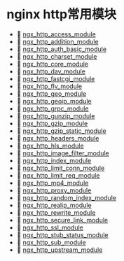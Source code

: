 # nginx http常用模块

* 📄 [ngx_http_access_module](siyuan://blocks/20240801110838-hqg8ve4)
* 📄 [ngx_http_addition_module](siyuan://blocks/20240801110733-8shexyd)
* 📄 [ngx_http_auth_basic_module](siyuan://blocks/20240801105940-zispoh5)
* 📄 [ngx_http_charset_module](siyuan://blocks/20240801113700-t7a3xx2)
* 📄 [ngx_http_core_module](siyuan://blocks/20240801110855-jfd4rt1)
* 📄 [ngx_http_dav_module](siyuan://blocks/20240801105808-vep8qge)
* 📄 [ngx_http_fastcgi_module](siyuan://blocks/20240801105542-p2cntbu)
* 📄 [ngx_http_flv_module](siyuan://blocks/20240801105409-qvcj1u9)
* 📄 [ngx_http_geo_module](siyuan://blocks/20240801105346-4unv9lu)
* 📄 [ngx_http_geoip_module](siyuan://blocks/20240801105306-xv5q8cq)
* 📄 [ngx_http_grpc_module](siyuan://blocks/20240801105139-d160vge)
* 📄 [ngx_http_gunzip_module](siyuan://blocks/20240801105051-6re5rj7)
* 📄 [ngx_http_gzip_module](siyuan://blocks/20240801102846-ycaf1sq)
* 📄 [ngx_http_gzip_static_module](siyuan://blocks/20240801103252-1a8dko2)
* 📄 [ngx_http_headers_module](siyuan://blocks/20240801103353-qkrwvc2)
* 📄 [ngx_http_hls_module](siyuan://blocks/20240801103620-e2tm453)
* 📄 [ngx_http_image_filter_module](siyuan://blocks/20240801103740-35xflh1)
* 📄 [ngx_http_index_module](siyuan://blocks/20240801103839-1jzwjlt)
* 📄 [ngx_http_limit_conn_module](siyuan://blocks/20240801103930-hyno3pe)
* 📄 [ngx_http_limit_req_module](siyuan://blocks/20240801104057-b4u0wil)
* 📄 [ngx_http_mp4_module](siyuan://blocks/20240801104943-bg3pb6z)
* 📄 [ngx_http_proxy_module](siyuan://blocks/20240801112740-7fnjs1i)
* 📄 [ngx_http_random_index_module](siyuan://blocks/20240801113202-4nknv1m)
* 📄 [ngx_http_realip_module](siyuan://blocks/20240801113236-ecafs7j)
* 📄 [ngx_http_rewrite_module](siyuan://blocks/20240801113321-q3dcmu7)
* 📄 [ngx_http_secure_link_module](siyuan://blocks/20240801113412-xe36z7y)
* 📄 [ngx_http_ssl_module](siyuan://blocks/20240801104241-sn9k8yj)
* 📄 [ngx_http_stub_status_module](siyuan://blocks/20240801104456-w01i9el)
* 📄 [ngx_http_sub_module](siyuan://blocks/20240801104739-deje94l)
* 📄 [ngx_http_upstream_module](siyuan://blocks/20240801104804-j9io6hm)

　　‍
